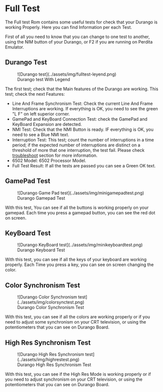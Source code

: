 # Full Test

The Full test Rom contains some useful tests for check that your Durango is working Properly. Here you can find Information per each Test.

First of all you need to know that you can change to one test to another, using the NIM button of your Durango, or F2 if you are running on Perdita Emulator.

## Durango Test

<figure markdown>
![Durango test](../assets/img/fulltest-leyend.png)
<figcaption>Durango test With Legend</figcaption>
</figure>

The first test; check that the Main features of the Durango are working. This test; check the next Features:

* Line And Frame Synchronism Test: Check the current Line And Frame Interruptions are working. If everything is OK, you need to see the green "L F" on left superior corner.
* GamePad and KeyBoard Connection Test: check the GamePad and KeyBoard Expansion are detected.
* NMI Test: Check that the NMI Button is ready. IF everything is OK, you need to see a Blue NMI text.
* Interruption Test: This test; count the number of interruptions in a time period; if the expected number of interruptions are distinct on a threshold of more that one interruption, the test fail. Please check [troubleshoot](../troubleshoot.md) section for more information.
* 6502 Model: 6502 Processor Model.
* Full Test Result: If all the tests are passed you can see a Green OK text.

## GamePad Test

<figure markdown>
![Durango Game Pad test](../assets/img/minigamepadtest.png)
<figcaption>Durango Gamepad Test</figcaption>
</figure>

With this test, You can see if all the buttons is working properly on your gamepad. Each time you press a gamepad button, you can see the red dot on screen.

## KeyBoard Test

<figure markdown>
![Durango KeyBoard test](../assets/img/minikeyboardtest.png)
<figcaption>Durango Keyboard Test</figcaption>
</figure>

With this test, you can see if all the keys of your keyboard are working properly. Each Time you press a key, you can see on screen changing the color.

## Color Synchronism Test

<figure markdown>
![Durango Color Synchronism test](../assets/img/colorsynctest.png)
<figcaption>Durango Color Synchronism Test</figcaption>
</figure>

With this test, you can see if all the colors are working properly or if you need to adjust some synchronism on your CRT television, or using the potentiometers that you can see on Durango Board.

## High Res Synchronism Test

<figure markdown>
![Durango High Res Synchronism test](../assets/img/highrestest.png)
<figcaption>Durango High Res Synchronism Test</figcaption>
</figure>

With this test, you can see if the High Res Mode is working properly or if you need to adjust synchronism on your CRT television, or using the potentiometers that you can see on Durango Board.
